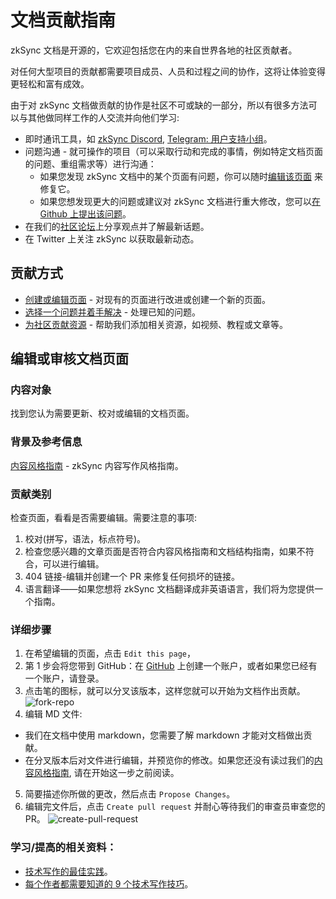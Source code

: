 # 文档贡献指南

zkSync 文档是开源的，它欢迎包括您在内的来自世界各地的社区贡献者。

对任何大型项目的贡献都需要项目成员、人员和过程之间的协作，这将让体验变得更轻松和富有成效。

由于对 zkSync 文档做贡献的协作是社区不可或缺的一部分，所以有很多方法可以与其他做同样工作的人交流并向他们学习:

- 即时通讯工具，如 [zkSync Discord](https://discord.gg/px2aR7w), [Telegram: 用户支持小组](https://t.me/zksync_support)。
- 问题沟通 - 就可操作的项目（可以采取行动和完成的事情，例如特定文档页面的问题、重组需求等）进行沟通：
    - 如果您发现 zkSync 文档中的某个页面有问题，你可以随时[编辑该页面](./edit-doc.md) 来修复它。
    - 如果您想发现更大的问题或建议对 zkSync 文档进行重大修改，您可以[在 Github 上提出该问题](https://github.com/matter-labs/zksync-web-v2-docs/issues)。
- 在我们的[社区论坛](https://community.zksync.io/)上分享观点并了解最新话题。
- 在 Twitter 上关注 zkSync 以获取最新动态。

## 贡献方式

- [创建或编辑页面](#edit-or-review-a-documentation-page) - 对现有的页面进行改进或创建一个新的页面。
- [选择一个问题并着手解决](https://github.com/matter-labs/zksync-web-v2-docs/issues) - 处理已知的问题。
- [为社区贡献资源](./community-resources.md) - 帮助我们添加相关资源，如视频、教程或文章等。

## 编辑或审核文档页面

### 内容对象
找到您认为需要更新、校对或编辑的文档页面。

### 背景及参考信息

[内容风格指南](https://www.notion.so/matterlabs/Communication-Strategy-a4836bd6d2254268b60a489d82992d71) - zkSync 内容写作风格指南。

### 贡献类别

检查页面，看看是否需要编辑。需要注意的事项:
1. 校对(拼写，语法，标点符号)。
2. 检查您感兴趣的文章页面是否符合内容风格指南和文档结构指南，如果不符合，可以进行编辑。
3. 404 链接-编辑并创建一个 PR 来修复任何损坏的链接。
4. 语言翻译——如果您想将 zkSync 文档翻译成非英语语言，我们将为您提供一个指南。

### 详细步骤

1. 在希望编辑的页面，点击 `Edit this page`，
2. 第 1 步会将您带到 GitHub：在 [GitHub](https://github.com/join) 上创建一个账户，或者如果您已经有一个账户，请登录。
3. 点击笔的图标，就可以分叉该版本，这样您就可以开始为文档作出贡献。
  ![fork-repo](https://user-images.githubusercontent.com/55744578/136702921-3105350a-a68a-4aa4-8c5d-fb24742652b2.jpg)
4. 编辑 MD 文件:
  - 我们在文档中使用 markdown，您需要了解 markdown 才能对文档做出贡献。
  - 在分叉版本后对文件进行编辑，并预览你的修改。如果您还没有读过我们的[内容风格指南](https://www.notion.so/matterlabs/Communication-Strategy-a4836bd6d2254268b60a489d82992d71), 请在开始这一步之前阅读。
5. 简要描述你所做的更改，然后点击 `Propose Changes`。
6. 编辑完文件后，点击 `Create pull request` 并耐心等待我们的审查员审查您的 PR。
  ![create-pull-request](https://user-images.githubusercontent.com/55744578/136703597-6644e43c-7c64-4cc0-bf8b-7fb8db9544cf.jpg)


### 学习/提高的相关资料：

- [技术写作的最佳实践](https://proedit.com/technical-writing-best-practices/)。
- [每个作者都需要知道的 9 个技术写作技巧](https://www.instructionalsolutions.com/blog/technical-writing-tips)。
